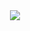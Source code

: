<div align="center">
  <img src="https://github.com/yousefelassal/weather-app/assets/76617202/800f9978-ceff-4584-87e8-68b15a963afc">
</div>
